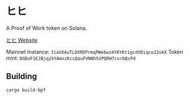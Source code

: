# ヒヒ

A Proof of Work token on Solana.

[ヒヒ Website](https://hihi.moe)

Mainnet Instance: `3iaVX4uTLDXRDPrmqPWebwz4YKYKt1gcdVDiqco22okX`
Token mint: `DGDoF1EJBjqzkYAmxzKccQauFVNNhSVPQRH7cvrbQsPd`

## Building

```sh
cargo build-bpf
```
